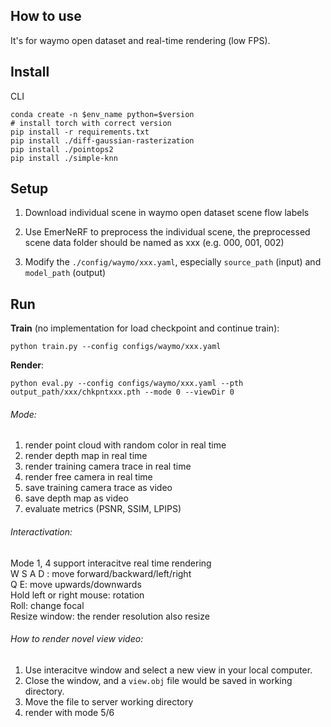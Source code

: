 ## How to use
It's for waymo open dataset and real-time rendering (low FPS).

## Install
CLI
```shell
conda create -n $env_name python=$version
# install torch with correct version
pip install -r requirements.txt
pip install ./diff-gaussian-rasterization
pip install ./pointops2
pip install ./simple-knn
```

## Setup
1. Download individual scene in waymo open dataset scene flow labels

2. Use EmerNeRF to preprocess the individual scene, the preprocessed scene data folder should be named as xxx (e.g. 000, 001, 002)

3. Modify the `./config/waymo/xxx.yaml`, especially `source_path` (input) and `model_path` (output)


## Run
**Train** (no implementation for load checkpoint and continue train):
```shell
python train.py --config configs/waymo/xxx.yaml
```

**Render**:
```shell
python eval.py --config configs/waymo/xxx.yaml --pth output_path/xxx/chkpntxxx.pth --mode 0 --viewDir 0
```
###### Mode:
1. render point cloud with random color in real time
2. render depth map in real time
3. render training camera trace in real time
4. render free camera in real time 
5. save training camera trace as video
6. save depth map as video
7. evaluate metrics (PSNR, SSIM, LPIPS) 

###### Interactivation:
Mode 1, 4 support interacitve real time rendering  
W S A D : move forward/backward/left/right  
Q E: move upwards/downwards  
Hold left or right mouse: rotation  
Roll: change focal  
Resize window: the render resolution also resize  

###### How to render novel view video:
1. Use interacitve window and select a new view in your local computer.
2. Close the window, and a `view.obj` file would be saved in working directory.
3. Move the file to server working directory
4. render with mode 5/6 



